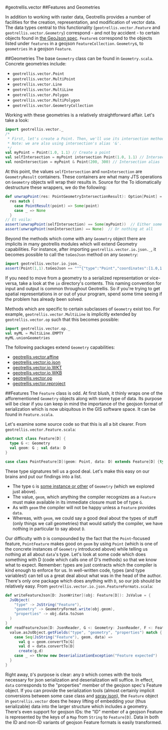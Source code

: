 #geotrellis.vector
##Features and Geometries

In addition to working with raster data, Geotrellis provides a number of facilities for the creation, representation, and modification of vector data. The data types central to this functionality (`geotrellis.vector.Feature` and `geotrellis.vector.Geometry`) correspond - and not by accident - to certain objects found in [the GeoJson spec](http://geojson.org/geojson-spec.html).
`Feature`s correspond to the objects listed  under `features` in a geojson `FeatureCollection`. `Geometry`s, to `geometries` in a geojson `Feature`.

##Geometries
The base `Geometry` class can be found in `Geometry.scala`. Concrete geometries include:
+ `geotrellis.vector.Point`
+ `geotrellis.vector.MultiPoint`
+ `geotrellis.vector.Line`
+ `geotrellis.vector.MultiLine`
+ `geotrellis.vector.Polygon`
+ `geotrellis.vector.MultiPolygon`
+ `geotrellis.vector.GeometryCollection`

Working with these geometries is a relatively straightforward affair. Let's take a look:
```scala
import geotrellis.vector._
/*
 * First, let's create a Point. Then, we'll use its intersection method.
 * Note: we are also using intersection's alias '&'.
 */
val myPoint = Point(1.0, 1.1) // Create a point
val selfIntersection = myPoint intersection Point(1.0, 1.1) // Intersection method
val nonIntersection = myPoint & Point(200, 300) // Intersection alias
```
At this point, the values `selfIntersection` and `nonIntersection` are `GeometryResult` containers. These containers are what many JTS operations on `Geometry` objects will wrap their results in. Source for the To idiomatically destructure these wrappers, we do the following:
```scala
def unwrapPoint(res: PointGeometryIntersectionResult): Option[Point] =
  res match {
    case PointResult(point) => Some(point)
    case _ => None
  }
// Et voila:
assert(unwrapPoint(selfIntersection) == Some(myPoint))  // Either some point
assert(unwrapPoint(nonIntersection) == None)  // Or nothing at all
```

Beyond the methods which come with any `Geometry` object there are implicits in many geotrellis modules which will extend Geometry capabilities. For instance, after importing `geotrellis.vector.io.json._`, it becomes possible to call the `toGeoJson` method on any `Geometry`:
```scala
import geotrellis.vector.io.json._
assert(Point(1,1).toGeoJson == """{"type":"Point","coordinates":[1.0,1.0]}""")
```
If you need to move from a geometry to a serialized representation or vice-versa, take a look at the `io` directory's contents. This naming convention for input and output is common throughout Geotrellis. So if you're trying to get spatial representations in or out of your program, spend some time seeing if the problem has already been solved.

Methods which are specific to certain subclasses of `Geometry` exist too. For example, `geotrellis.vector.MultiLine` is implicitly extended by `geotrellis.vector.op` such that this becomes possible:
```scala
import geotrellis.vector.op._
val myML = MultiLine.EMPTY
myML.unionGeometries
```

The following packages extend `Geometry` capabilities:
- [geotrellis.vector.affine](affine/)
- [geotrellis.vector.io.json](io/json/)
- [geotrellis.vector.io.WKT](io/WKT/)
- [geotrellis.vector.io.WKB](io/WKB/)
- [geotrellis.vector.op](op/)
- [geotrellis.vector.reproject](reproject/)

##Features
The `Feature` class is odd. At first blush, it thinly wraps one of the afforementioned `Geometry` objects along with some type of data. Its purpose will be clear if you can keep in mind the importance of the geojson format of serialization which is now ubiquitous in the GIS software space. It can be found in `Feature.scala`.

Let's examine some source code so that this is all a bit clearer.
From `geotrellis.vector.Feature.scala`:
```scala
abstract class Feature[D] {
  type G <: Geometry
  val geom: G ; val data: D
}

case class PointFeature[D](geom: Point, data: D) extends Feature[D] {type G = Point}
```
These type signatures tell us a good deal. Let's make this easy on our brains and put our findings into a list.
- The type `G` is [some instance or other](http://docs.scala-lang.org/tutorials/tour/upper-type-bounds.html) of `Geometry` (which we explored just above).
- The value, `geom`, which anything the compiler recognizes as a `Feature` must make available in its immediate closure must be of type `G`.
- As with `geom` the compiler will not be happy unless a `Feature` provides `data`.
- Whereas, with `geom`, we could say a good deal about the types of stuff (only things we call geometries) that would satisfy the compiler, we have nothing in particular to say about `D`.

Our difficulty with `D` is compounded by the fact that the `Point`-focused feature, `PointFeature` makes good on `geom` by using `Point` (which is one of the concrete instances of `Geometry` introduced above) while telling us nothing at all about `data`'s type.
Let's look at some code which does something with D (code which calls one of D's methods) so that we know what to expect. Remember: types are just contracts which the compiler is kind enough to enforce for us. In well-written code, types (and type variables!) can tell us a great deal about what was in the head of the author.
There's only one package which does anything with `D`, so our job should be relatively easy. From `geotrellis.vector.io.json.FeatureFormats.scala`:
```Scala
def writeFeatureJson[D: JsonWriter](obj: Feature[D]): JsValue = {
  JsObject(
    "type" -> JsString("Feature"),
    "geometry" -> GeometryFormat.write(obj.geom),
    "properties" -> obj.data.toJson
  )
}
def readFeatureJson[D: JsonReader, G <: Geometry: JsonReader, F <: Feature[D]](value: JsValue)(create : (G, D) => F): F = {
  value.asJsObject.getFields("type", "geometry", "properties") match {
    case Seq(JsString("Feature"), geom, data) =>
      val g = geom.convertTo[G]
      val d = data.convertTo[D]
      create(g,d)
    case _ => throw new DeserializationException("Feature expected")
  }
}
```
Right away, `D`'s purpose is clear: any `D` which comes with the tools necessary for json serialization and deserialization will suffice. In effect, `data` corresponds to the "properties" member of the geojson spec's Feature object.
If you can provide the serialization tools (almost certainly implicit conversions between some case class and [spray json](https://github.com/spray/spray-json)), the `Feature` object in `geotrellis.vector` does the heavy lifting of embedding your (thus serializable) data into the larger structure which includes a geometry. There's even support for geojson IDs: the "ID" member of a geojson Feature is represented by the keys of a `Map` from `String` to `Feature[D]`. Data in both the ID and non-ID variants of geojson Feature formats is easily transformed.
